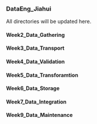 
### DataEng_Jiahui ###

All directories will be updated here.



#### Week2_Data_Gathering ####

#### Week3_Data_Transport ####

#### Week4_Data_Validation ####

#### Week5_Data_Transforamtion ####

#### Week6_Data_Storage ####

#### Week7_Data_Integration ####

#### Week9_Data_Maintenance ####